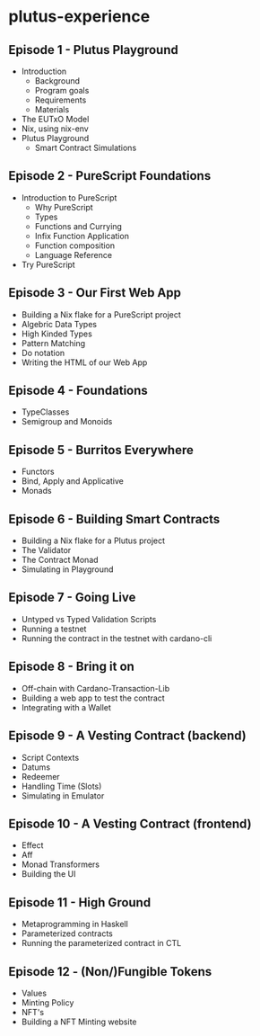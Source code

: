 # plutus-experience

## Episode 1 - Plutus Playground

- Introduction
  - Background
  - Program goals
  - Requirements
  - Materials
- The EUTxO Model
- Nix, using nix-env
- Plutus Playground
  - Smart Contract Simulations

## Episode 2 - PureScript Foundations
- Introduction to PureScript
  - Why PureScript
  - Types
  - Functions and Currying
  - Infix Function Application
  - Function composition
  - Language Reference
- Try PureScript

## Episode 3 - Our First Web App

- Building a Nix flake for a PureScript project
- Algebric Data Types
- High Kinded Types
- Pattern Matching
- Do notation
- Writing the HTML of our Web App

## Episode 4 - Foundations

- TypeClasses
- Semigroup and Monoids

## Episode 5 - Burritos Everywhere

- Functors
- Bind, Apply and Applicative
- Monads

## Episode 6 - Building Smart Contracts

- Building a Nix flake for a Plutus project
- The Validator
- The Contract Monad
- Simulating in Playground

## Episode 7 - Going Live

- Untyped vs Typed Validation Scripts
- Running a testnet
- Running the contract in the testnet with cardano-cli

## Episode 8 - Bring it on

- Off-chain with Cardano-Transaction-Lib
- Building a web app to test the contract
- Integrating with a Wallet

## Episode 9 - A Vesting Contract (backend)

- Script Contexts
- Datums
- Redeemer
- Handling Time (Slots)
- Simulating in Emulator

## Episode 10 - A Vesting Contract (frontend)

- Effect
- Aff
- Monad Transformers
- Building the UI

## Episode 11 - High Ground

- Metaprogramming in Haskell
- Parameterized contracts
- Running the parameterized contract in CTL

## Episode 12 - (Non/)Fungible Tokens
- Values
- Minting Policy
- NFT's
- Building a NFT Minting website
